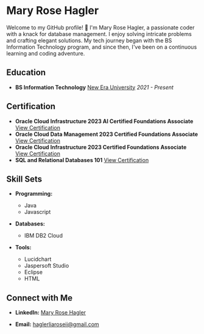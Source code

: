# Mary Rose Hagler

Welcome to my GitHub profile! 👋 I'm Mary Rose Hagler, a passionate coder with a knack for database management. I enjoy solving intricate problems and crafting elegant solutions. My tech journey began with the BS Information Technology program, and since then, I've been on a continuous learning and coding adventure.

## Education
- **BS Information Technology**
  [New Era University](https://www.neu.edu.ph/)
  *2021 - Present*

## Certification
- **Oracle Cloud Infrastructure 2023 AI Certified Foundations Associate**
  [View Certification](Certification_Link_1)
- **Oracle Cloud Data Management 2023 Certified Foundations Associate**
  [View Certification](Certification_Link_2)
- **Oracle Cloud Infrastructure 2023 Certified Foundations Associate**
  [View Certification](Certification_Link_3)
- **SQL and Relational Databases 101**
  [View Certification](Certification_Link_4)

## Skill Sets
- **Programming:**
  - Java
  - Javascript

- **Databases:**
  - IBM DB2 Cloud

- **Tools:**
  - Lucidchart
  - Jaspersoft Studio
  - Eclipse
  - HTML

## Connect with Me
- **LinkedIn:**
  [Mary Rose Hagler](LinkedIn_Profile_Link)
  
- **Email:**
  haglerliaroseii@gmail.com
